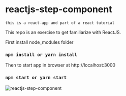 # reactjs-step-component

`this is a react-app and part of a react tutorial`

This repo is an exercise to get familiarize with ReactJS.

First install node_modules folder
### `npm install or yarn install`

Then to start app in browser at http://localhost:3000
### `npm start or yarn start`

![reactjs-step-component](https://github.com/MAbdurahman/reactjs-step-component/assets/20928980/a1b35a28-1037-4e2a-8fca-ea18fb465791)
